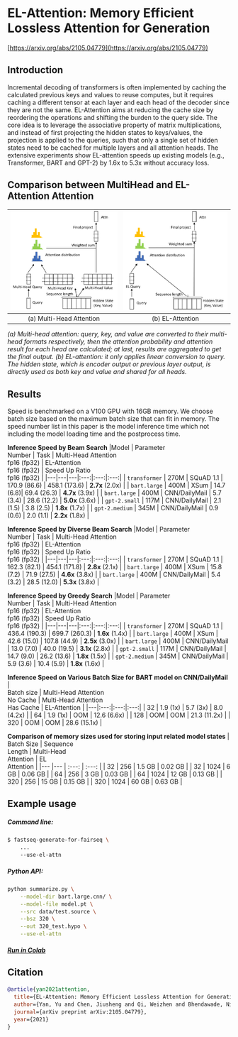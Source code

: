 # EL-Attention: Memory Efficient Lossless Attention for Generation

[https://arxiv.org/abs/2105.04779](https://arxiv.org/abs/2105.04779)

## Introduction

Incremental decoding of transformers is often implemented by caching the calculated previous keys and values to reuse computes, but it requires caching a different tensor at each layer and each head of the decoder since they are not the same. EL-Attention aims at reducing the cache size by reordering the operations and shifting the burden to the query side. The core idea is to leverage the associative property of matrix multiplications, and instead of first projecting the hidden states to keys/values, the projection is applied to the queries, such that only a single set of hidden states need to be cached for multiple layers and all attention heads. The extensive experiments show EL-attention speeds up existing models (e.g., Transformer, BART and GPT-2) by 1.6x to 5.3x without accuracy loss. 

## Comparison between MultiHead and EL-Attention Attention

![](subfigure-multi-head-attention.png)  |  ![](subfigure-EL-attention.png)
:-------------------------:|:-------------------------:
(a) Multi-Head Attention             |  (b) EL-Attention





*(a) Multi-head attention: query, key, and value are converted to their multi-head formats respectively, then the attention probability and attention result for each head are calculated; at last, results are aggregated to get the final output. (b) EL-attention: it only applies linear conversion to query. The hidden state, which is encoder output or previous layer output, is directly used as both key and value and shared for all heads.*

## Results

Speed is benchmarked on a V100 GPU with 16GB memory. We choose batch size based on the maximum batch size that can fit in memory. The speed number list in this paper is the model inference time which not including the model loading time and the postprocess time. 

**Inference Speed by Beam Search**
|Model | Parameter <br> Number | Task |  Multi-Head Attention <br> fp16 (fp32) |  EL-Attention <br> fp16 (fp32) |  Speed Up Ratio <br> fp16 (fp32) |
|---|---|---|:---:|:---:|:---:|
| `transformer` | 270M | SQuAD 1.1 | 170.9 (86.6) | 458.1 (173.6) | **2.7x** (2.0x) |
| `bart.large` | 400M | XSum | 14.7 (6.8)| 69.4 (26.3)  | **4.7x** (3.9x) |
| `bart.large` | 400M | CNN/DailyMail  | 5.7 (3.4) | 28.6 (12.2)  | **5.0x** (3.6x) |
| `gpt-2.small` | 117M | CNN/DailyMail | 2.1 (1.5) | 3.8 (2.5) | **1.8x** (1.7x) |
| `gpt-2.medium` | 345M | CNN/DailyMail | 0.9 (0.6) | 2.0 (1.1) | **2.2x** (1.8x) |

**Inference Speed by Diverse Beam Search**
|Model | Parameter <br> Number | Task |  Multi-Head Attention <br> fp16 (fp32) |  EL-Attention <br> fp16 (fp32) |  Speed Up Ratio <br> fp16 (fp32) |
|---|---|---|:---:|:---:|:---:|
| `transformer` | 270M | SQuAD 1.1 | 162.3 (82.1) | 454.1 (171.8) | **2.8x** (2.1x)  |
| `bart.large` | 400M | XSum | 15.8 (7.2) | 71.9 (27.5) | **4.6x** (3.8x)   |
| `bart.large` | 400M | CNN/DailyMail | 5.4 (3.2) | 28.5 (12.0) | **5.3x** (3.8x) |

**Inference Speed by Greedy Search**
|Model | Parameter <br> Number | Task |  Multi-Head Attention <br> fp16 (fp32) |  EL-Attention <br> fp16 (fp32) |  Speed Up Ratio <br> fp16 (fp32) |
|---|---|---|:---:|:---:|:---:|
| `transformer` | 270M | SQuAD 1.1 |  436.4 (190.3)   | 699.7 (260.3)   | **1.6x** (1.4x)  |
| `bart.large` | 400M  | XSum | 42.6 (15.0) | 107.8 (44.9)  | **2.5x** (3.0x)  |
| `bart.large` | 400M | CNN/DailyMail | 13.0 (7.0) | 40.0 (19.5) | **3.1x** (2.8x) |
| `gpt-2.small` | 117M  | CNN/DailyMail | 14.7 (9.0) | 26.2 (13.6) | **1.8x** (1.5x) |
| `gpt-2.medium` | 345M  | CNN/DailyMail | 5.9 (3.6) | 10.4 (5.9) | **1.8x** (1.6x) |

**Inference Speed on Various Batch Size for BART model on CNN/DailyMail**
| <br> Batch size | Multi-Head Attention <br> No Cache | Multi-Head Attention <br> Has Cache | EL-Attention |
|---|:---:|:---:|:---:|
| 32 | 1.9 (1x) | 5.7 (3x) | 8.0 (4.2x) |
| 64 | 1.9 (1x) | OOM | 12.6 (6.6x) |
| 128 | OOM | OOM | 21.3 (11.2x) |
| 320 | OOM | OOM | 28.6 (15.1x) |

**Comparison of memory sizes used for storing input related model states**
| Batch Size | Sequence <br> Length | Multi-Head <br> Attention | EL <br> Attention |
|--- |--- | :---: | :---: |
| 32 | 256 | 1.5 GB | 0.02 GB |
| 32 | 1024 | 6 GB | 0.06 GB |
| 64 | 256 | 3 GB | 0.03 GB |
| 64 | 1024 | 12 GB | 0.13 GB | 
| 320 | 256 | 15 GB | 0.15 GB |
| 320 | 1024 | 60 GB | 0.63 GB |

## Example usage

##### Command line:
```bash
$ fastseq-generate-for-fairseq \
    ...
    --use-el-attn
```

##### Python API:
```bash
python summarize.py \
    --model-dir bart.large.cnn/ \
    --model-file model.pt \
    --src data/test.source \
    --bsz 320 \
    --out 320_test.hypo \
    --use-el-attn
```
##### [Run in Colab](https://colab.research.google.com/github/microsoft/fastseq/blob/EL-attention-doc/examples/EL-attention/EL_attention_Demo.ipynb)

## Citation

```bibtex
@article{yan2021attention,
  title={EL-Attention: Memory Efficient Lossless Attention for Generation},
  author={Yan, Yu and Chen, Jiusheng and Qi, Weizhen and Bhendawade, Nikhil and Gong, Yeyun and Duan, Nan and Zhang, Ruofei},
  journal={arXiv preprint arXiv:2105.04779},
  year={2021}
}
```
